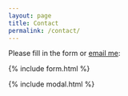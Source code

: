 ```yaml
---
layout: page
title: Contact
permalink: /contact/
---
```


Please fill in the form or [email me](mailto:{{site.email}}):

{% include form.html %}

{% include modal.html %}
